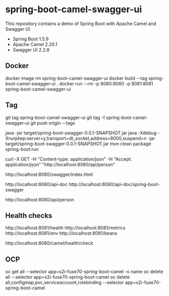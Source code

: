 # spring-boot-camel-swagger-ui

This repository contains a demo of Spring Boot with Apache Camel and Swagger UI.

* Spring Boot 1.5.9
* Apache Camel 2.20.1
* Swagger UI 2.2.8

Docker
---
docker image rm spring-boot-camel-swagger-ui
docker build --tag spring-boot-camel-swagger-ui .
docker run --rm -p 8080:8080 -p 8081:8081 spring-boot-camel-swagger-ui

Tag
--- 
git tag spring-boot-camel-swagger-ui
git tag -f spring-boot-camel-swagger-ui
git push origin --tags

java -jar target/spring-boot-swagger-0.0.1-SNAPSHOT.jar
java -Xdebug -Xrunjdwp:server=y,transport=dt_socket,address=8000,suspend=n -jar target/spring-boot-swagger-0.0.1-SNAPSHOT.jar
mvn clean package spring-boot:run


curl -X GET -H "Content-type: application/json" -H "Accept: application/json"  "http://localhost:8080/api/person"

http://localhost:8080/swagger/index.html

http://localhost:8080/api-doc
http://localhost:8080/api-doc/spring-boot-swagger

http://localhost:8080/api/person


Health checks
---
http://localhost:8081/health
http://localhost:8081/metrics
http://localhost:8081/env
http://localhost:8081/beans

http://localhost:8080/camel/health/check


OCP
---

oc get all --selector app=s2i-fuse70-spring-boot-camel -o name
oc delete all --selector app=s2i-fuse70-spring-boot-camel
oc delete all,configmap,pvc,serviceaccount,rolebinding --selector app=s2i-fuse70-spring-boot-camel
